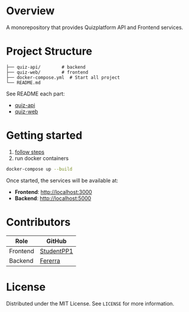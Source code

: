 
# Overview
A monorepository that provides Quizplatform API and Frontend services.

#

# Project Structure
```
├── quiz-api/        # backend
├── quiz-web/        # frontend
├── docker-compose.yml  # Start all project
└── README.md        
```

See README each part:
  + [quiz-api](./quiz-api/README.md)
  + [quiz-web](./quiz-web/README.md)

#

# Getting started
1. [follow steps](./quiz-web/README.md#getting-started)
2. run docker containers
```bash
docker-compose up --build
```
Once started, the services will be available at:
* **Frontend**: [http://localhost:3000](http://localhost:3000)
* **Backend**: [http://localhost:5000](http://localhost:5000) 

#

# Contributors
| Role           | GitHub                                     |
| --------------- | ------------------------------------------ |
| Frontend | [StudentPP1](https://github.com/StudentPP1) |
| Backend | [Fererra](https://github.com/Fererra) |

#

# License
Distributed under the MIT License. See `LICENSE` for more information.
